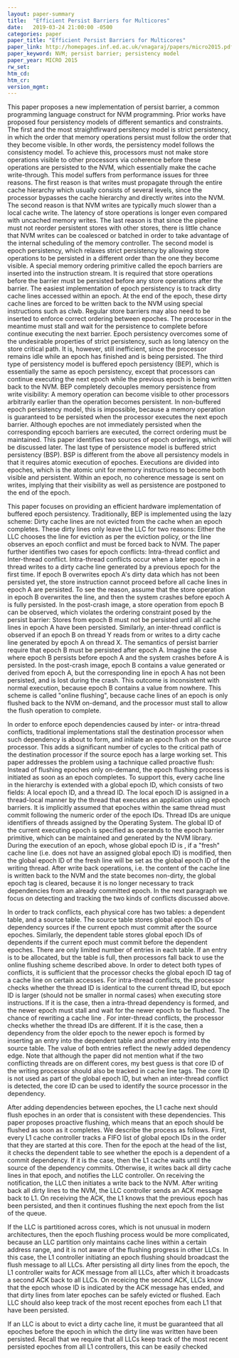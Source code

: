 ```yaml
---
layout: paper-summary
title:  "Efficient Persist Barriers for Multicores"
date:   2019-03-24 21:00:00 -0500
categories: paper
paper_title: "Efficient Persist Barriers for Multicores"
paper_link: http://homepages.inf.ed.ac.uk/vnagaraj/papers/micro2015.pdf
paper_keyword: NVM; persist barrier; persistency model
paper_year: MICRO 2015
rw_set: 
htm_cd: 
htm_cr: 
version_mgmt: 
---
```


This paper proposes a new implementation of persist barrier, a common programming language construct for NVM programming. 
Prior works have proposed four persistency models of different semantics and constraints. The first and the most straightfirward
persitency model is strict persistency, in which the order that memory operations persist must follow the order that they
become visible. In other words, the persistency model follows the consistency model. To achieve this, processors must
not make store operations visible to other processors via coherence before these operations are persisted to the NVM, which 
essentially make the cache write-through. This model suffers from performance issues for three reasons. The first reason is that
writes must propagate through the entire cache hierarchy which usually consists of several levels, since the processor 
bypasses the cache hierarchy and directly writes into the NVM. The second reason is that NVM writes are typically much slower
than a local cache write. The latency of store operations is longer even compared with uncached memory writes. The last reason
is that since the pipeline must not reorder persistent stores with other stores, there is little chance that NVM writes 
can be coalesced or batched in order to take advantage of the internal scheduling of the memory controller. The second model is 
epoch persistency, which relaxes strict persistency by allowing store operations to be persisted in a different order than
the one they become visible. A special memory ordering primitive called the epoch barriers are inserted into the instruction 
stream. It is required that store operations before the barrier must be persisted before any store operations after the 
barrier. The easiest implementation of epoch persistency is to track dirty cache lines accessed within an epoch. At the end 
of the epoch, these dirty cache lines are forced to be written back to the NVM using special instructions such as clwb.
Regular store barriers may also need to be inserted to enforce correct ordering between epoches. The processor in the meantime
must stall and wait for the persistence to complete before continue executing the next barrier. Epoch persistency overcomes
some of the undesirable properties of strict persistency, such as long latency on the store critical path. It is, however,
still inefficient, since the processor remains idle while an epoch has finished and is being persisted. The third type 
of persistency model is buffered epoch persistency (BEP), which is essentially the same as epoch persistency, except that 
processors can continue executing the next epoch while the previous epoch is being written back to the NVM. BEP completely
decouples memory persistence from write visibility: A memory operation can become visible to other processors arbitrarily
earlier than the operation becomes persistent. In non-buffered epoch persistency model, this is impossible, because a memory
operation is guaranteed to be persisted when the processor executes the next epoch barrier. Although epoches are not immediately
persisted when the corresponding epcoch barriers are executed, the correct ordering must be maintained. This paper identifies two
sources of epoch orderings, which will be discussed later. The last type of persistence model is buffered strict persistency (BSP).
BSP is different from the above all persistency models in that it requires atomic execution of epoches. Executions are divided
into epoches, which is the atomic unit for memory instructions to become both visible and persistent. Within an epoch, no 
coherence message is sent on writes, implying that their visibility as well as persistence are postponed to the end of the 
epoch.

This paper focuses on providing an efficient hardware implementation of buffered epoch persistency. Traditionally, BEP
is implemented using the lazy scheme: Dirty cache lines are not evicted from the cache when an epoch completes. These 
dirty lines only leave the LLC for two reasons: Either the LLC chooses the line for eviction as per the eviction policy,
or the line observes an epoch conflict and must be forced back to NVM. The paper further identifies two cases for epoch
conflicts: Intra-thread conflict and Inter-thread conflict. Intra-thread conflicts occur when a later epoch in a thread
writes to a dirty cache line generated by a previous epoch for the first time. If epoch B overwrites epoch A's dirty data
which has not been persisted yet, the store instruction cannot proceed before all cache lines in epoch A are persisted.
To see the reason, assume that the store operation in epoch B overwrites the line, and then the system crashes before epoch
A is fully persisted. In the post-crash image, a store operation from epoch B can be observed, which violates the ordering
constraint posed by the persist barrier: Stores from epoch B must not be persisted until all cache lines in epoch A have
been persisted. Similarly, an inter-thread conflict is observed if an epoch B on thread Y reads from or writes to a
dirty cache line generated by epoch A on thread X. The semantics of persist barrier require that epoch B must be persisted
after epoch A. Imagine the case where epoch B persists before epoch A and the system crashes before A is persisted. In 
the post-crash image, epoch B contains a value generated or derived from epoch A, but the corresponding line in epoch A
has not been persisted, and is lost during the crash. This outcome is inconsistent with normal execution, because epoch
B contains a value from nowhere. This scheme is called "online flushing", because cache lines of an epoch is only flushed
back to the NVM on-demand, and the processor must stall to allow the flush operation to complete.

In order to enforce epoch dependencies caused by inter- or intra-thread conflicts, traditional implementations stall
the destination processor when such dependency is about to form, and initiate an epoch flush on the source processor.
This adds a significant number of cycles to the critical path of the destination processor if the source epoch has a large
working set. This paper addresses the problem using a tachnique called proactive flush: Instead of flushing epoches 
only on-demand, the epoch flushing process is initiated as soon as an epoch completes. To support this, every cache line
in the hierarchy is extended with a global epoch ID, which consists of two fields: A local epoch ID, and a thread ID.
The local epoch ID is assigned in a thread-local manner by the thread that executes an application using epoch barriers. 
It is implicitly assumed that epoches within the same thread must commit following the numeric order of the epoch IDs. Thread IDs
are unique identifiers of threads assigned by the Operating System. The global ID of the current executing epoch is specified
as operands to the epoch barrier primitive, which can be maintained and generated by the NVM library. During the execution 
of an epoch, whose global epoch ID is , if a "fresh" cache line (i.e. does not have an assigned global epoch ID) is modified, 
then the global epoch ID of the fresh line will be set as the global epoch ID of the writing thread. After write back operations,
i.e. the content of the cache line is written back to the NVM and the state becomes non-dirty, the global epoch tag is cleared,
because it is no longer necessary to track dependencies from an already committed epoch. In the next paragraph 
we focus on detecting and tracking the two kinds of conflicts discussed above. 

In order to track conflicts, each physical core has two tables: a dependent table, and a source table. The source table stores
global epoch IDs of dependency sources if the current epoch must commit after the source epoches. Similarly, the dependent table 
stores global epoch IDs of dependents if the current epoch must commit before the dependent epoches. There are only limited
number of entries in each table. If an entry is to be allocated, but the table is full, then processors fall back to use
the online flushing scheme described above. In order to detect both types of conflicts, it is sufficient that the processor 
checks the global epoch ID tag of a cache line on certain accesses. For intra-thread conflicts, the processor checks whether 
the thread ID is identical to the current thread ID, but epoch ID is larger (should not be smaller in normal cases) when 
executing store instructions. If it is the case, then a intra-thread dependency is formed, and the newer epoch must stall
and wait for the newer epoch to be flushed. The chance of rewriting a cache line . For inter-thread conflicts, the processor 
checks whether the thread IDs are different. If it is the case, then a dependency from the older epoch to the newer epoch 
is formed by inserting an entry into the dependent table and another entry into the source table. The value of both entries 
reflect the newly added dependency edge. Note that although the paper did not mention what if the two conflicting threads 
are on different cores, my best guess is that core ID of the writing processor should also be tracked in cache line tags. 
The core ID is not used as part of the global epoch ID, but when an inter-thread conflict is detected, the core ID can be 
used to identify the source processor in the dependency. 

After adding dependencies between epoches, the L1 cache next should flush epoches in an order that is consistent with 
these dependencies. This paper proposes proactive flushing, which means that an epoch should be flushed as soon as it completes.
We describe the process as follows. First, every L1 cache controller tracks a FIFO list of global epoch IDs in the order
that they are started at this core. Then for the epoch at the head of the list, it checks the dependent table to see whether the
epoch is a dependent of a commit dependency. If it is the case, then the L1 cache waits until the source of the dependency
commits. Otherwise, it writes back all dirty cache lines in that epoch, and notifies the LLC controller. On receiving the notification,
the LLC then initiates a write back to the NVM. After writing back all dirty lines to the NVM, the LLC controller sends an ACK
message back to L1. On receiving the ACK, the L1 knows that the previous epoch has been persisted, and then it continues 
flushing the next epoch from the list of the queue.

If the LLC is partitioned across cores, which is not unusual in modern architectures, then the epoch flushing process would be 
more complicated, because an LLC partition only maintains cache lines within a certain address range, and it is not 
aware of the flushing progress in other LLCs. In this case, the L1 controller initiating an epoch flushing should broadcast
the flush message to all LLCs. After persisting all dirty lines from the epoch, the L1 controller waits for ACK message
from all LLCs, after which it broadcasts a second ACK back to all LLCs. On receicing the second ACK, LLCs know that the 
epoch whose ID is indicated by the ACK message has ended, and that dirty lines from later epoches can be safely evicted 
or flushed. Each LLC should also keep track of the most recent epoches from each L1 that have been persisted.

If an LLC is about to evict a dirty cache line, it must be guaranteed that all epoches before the epoch in which the dirty
line was written have been persisted. Recall that we require that all LLCs keep track of the most recent persisted epoches
from all L1 controllers, this can be easily checked